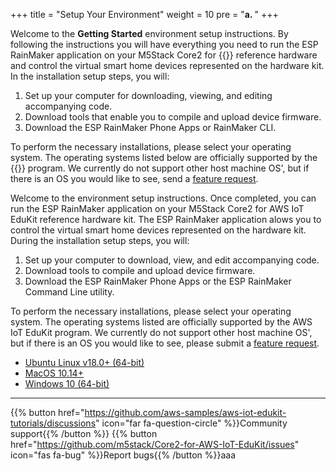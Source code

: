 +++
title = "Setup Your Environment"
weight = 10
pre = "<b>a. </b>"
+++


Welcome to the **Getting Started** environment setup instructions. By following the instructions you will have everything you need to run the ESP RainMaker application on your M5Stack Core2 for {{<awsEdukitShort-en>}} reference hardware and control the virtual smart home devices represented on the hardware kit. In the installation setup steps, you will:
1) Set up your computer for downloading, viewing, and editing accompanying code.
2) Download tools that enable you to compile and upload device firmware.
3) Download the ESP RainMaker Phone Apps or RainMaker CLI.

To perform the necessary installations, please select your operating system. The operating systems listed below are officially supported by the {{<awsEdukitShort-en>}} program. We currently do not support other host machine OS', but if there is an OS you would like to see, send a [feature request](https://github.com/aws-samples/aws-iot-edukit-tutorials/issues/new?assignees=rashedtalukder&labels=feature+request&template=feature_request.md&title=%5BFEATURE%5D).

Welcome to the environment setup instructions. Once completed, you can run the ESP RainMaker application on your M5Stack Core2 for AWS IoT EduKit reference hardware kit. The ESP RainMaker application alows you to control the virtual smart home devices represented on the hardware kit. During the installation setup steps, you will:
1) Set up your computer to download, view, and edit accompanying code.
2) Download tools to compile and upload device firmware.
3) Download the ESP RainMaker Phone Apps or the ESP RainMaker Command Line utility.

To perform the necessary installations, please select your operating system. The operating systems listed are officially supported by the AWS IoT EduKit program. We currently do not support other host machine OS', but if there is an OS you would like to see, please submit a [feature request](https://github.com/aws-samples/aws-iot-edukit-tutorials/issues/new?assignees=rashedtalukder&labels=feature+request&template=feature_request.md&title=%5BFEATURE%5D).


- [Ubuntu Linux v18.0+ (64-bit)](prerequisites/linux.html)
- [MacOS 10.14+](prerequisites/macos.html)
- [Windows 10 (64-bit)](prerequisites/windows.html)

---
{{% button href="https://github.com/aws-samples/aws-iot-edukit-tutorials/discussions" icon="far fa-question-circle" %}}Community support{{% /button %}} {{% button href="https://github.com/m5stack/Core2-for-AWS-IoT-EduKit/issues" icon="fas fa-bug" %}}Report bugs{{% /button %}}aaa